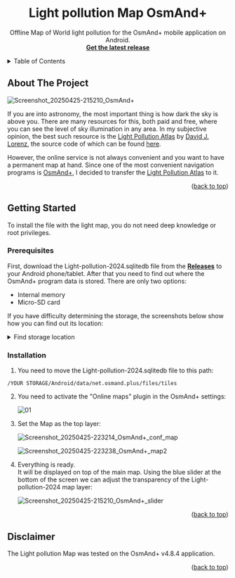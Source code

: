 <!-- Improved compatibility of back to top link: See: https://github.com/othneildrew/Best-README-Template/pull/73 -->
<a id="readme-top"></a>
<!-- PROJECT LOGO -->
<div align="center">
  <h1 align="center">Light pollution Map OsmAnd+</h1>

  <p align="center">
    Offline Map of World light pollution for the OsmAnd+ mobile application on Android.
    <br />
    <a href="https://github.com/telenkor/light-pollution-map-osmand/releases"><strong>Get the latest release</strong></a>
    <br />
  </p>
</div>



<!-- TABLE OF CONTENTS -->
<details>
  <summary>Table of Contents</summary>
  <ol>
    <li>
      <a href="#about-the-project">About The Project</a>
    </li>
    <li>
      <a href="#getting-started">Getting Started</a>
      <ul>
        <li><a href="#prerequisites">Prerequisites</a></li>
        <li><a href="#installation">Installation</a></li>
      </ul>
    </li>
    <li><a href="#disclaimer">Disclaimer</a></li>
  </ol>
</details>



<!-- ABOUT THE PROJECT -->
## About The Project

![Screenshot_20250425-215210_OsmAnd+](https://github.com/user-attachments/assets/2d919701-6686-43a4-9989-b75f710672da)

If you are into astronomy, the most important thing is how dark the sky is above you. There are many resources for this, both paid and free, where you can see the level of sky illumination in any area.
In my subjective opinion, the best such resource is the [Light Pollution Atlas](https://djlorenz.github.io/astronomy/lp/overlay/dark.html) by [David J. Lorenz](https://djlorenz.github.io/), the source code of which can be found [here](https://github.com/djlorenz/djlorenz.github.io).

However, the online service is not always convenient and you want to have a permanent map at hand. Since one of the most convenient navigation programs is [OsmAnd+](https://osmand.net/), I decided to transfer the [Light Pollution Atlas](https://djlorenz.github.io/astronomy/lp/overlay/dark.html) to it.

<p align="right">(<a href="#readme-top">back to top</a>)</p>



<!-- GETTING STARTED -->
## Getting Started

To install the file with the light map, you do not need deep knowledge or root privileges.

### Prerequisites

First, download the Light-pollution-2024.sqlitedb file from the <a href="https://github.com/telenkor/light-pollution-map-osmand/releases"><strong>Releases</strong></a> to your Android phone/tablet.
After that you need to find out where the OsmAnd+ program data is stored.
There are only two options:
* Internal memory
* Micro-SD card

If you have difficulty determining the storage, the screenshots below show how you can find out its location:

<details>
  <summary>Find storage location</summary>
  <br />
  
  ![0_1](https://github.com/user-attachments/assets/5873eb81-c835-4595-a6f4-6e32b5d73d1e)
  <br />
  
  ![0_2](https://github.com/user-attachments/assets/e33a47bd-6881-4e40-bd82-ab8543d16906)
  <br />
</details>

### Installation

1. You need to move the Light-pollution-2024.sqlitedb file to this path:
```
/YOUR STORAGE/Android/data/net.osmand.plus/files/tiles
```

2. You need to activate the "Online maps" plugin in the OsmAnd+ settings:

   ![01](https://github.com/user-attachments/assets/accadc86-f2b6-4980-be56-093bf3710268)


3. Set the Map as the top layer:

   ![Screenshot_20250425-223214_OsmAnd+_conf_map](https://github.com/user-attachments/assets/045d887d-74f7-49cf-b229-a81941770a58)

   ![Screenshot_20250425-223238_OsmAnd+_map2](https://github.com/user-attachments/assets/db8d720c-0a84-4bed-ac9c-36099ae51012)

4. Everything is ready.
   <br />
   It will be displayed on top of the main map.
   Using the blue slider at the bottom of the screen we can adjust the transparency of the Light-pollution-2024 map layer:

   ![Screenshot_20250425-215210_OsmAnd+_slider](https://github.com/user-attachments/assets/a95d1d8e-1ded-4689-8dcd-d177d95cffa6)


<p align="right">(<a href="#readme-top">back to top</a>)</p>



<!-- USAGE EXAMPLES -->
## Disclaimer

The Light pollution Map was tested on the OsmAnd+ v4.8.4 application.

<p align="right">(<a href="#readme-top">back to top</a>)</p>
